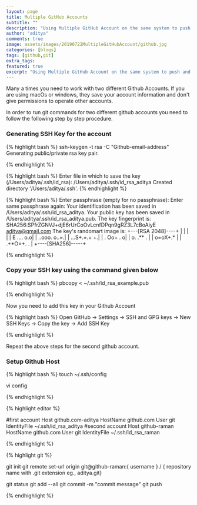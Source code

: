 ```yaml
---
layout: page
title: Multiple GitHub Accounts
subtitle: ""
description: "Using Multiple GitHub Account on the same system to push and pull"
author: "aditya"
comments: true
image: assets/images/20190722MultipleGitHubAccount/github.jpg
categories: [blogs]
tags: [github,git]
extra_tags: 
featured: true
excerpt: "Using Multiple GitHub Account on the same system to push and pull"
---
```


Many a times you need to work with two different Github Accounts. If you are using macOs or windows, they save your account information and don't give permissions to operate other accounts.

In order to run git commands for two different github accounts you need to follow the following step by step procedure.

### Generating SSH Key for the account

{% highlight bash %}
ssh-keygen -t rsa -C "Github-email-address"
Generating public/private rsa key pair.

{% endhighlight %}

{% highlight bash %}
Enter file in which to save the key (/Users/aditya/.ssh/id_rsa): /Users/aditya/.ssh/id_rsa_aditya
Created directory '/Users/aditya/.ssh'.
{% endhighlight %}

{% highlight bash %}
Enter passphrase (empty for no passphrase): 
Enter same passphrase again: 
Your identification has been saved in /Users/aditya/.ssh/id_rsa_aditya.
Your public key has been saved in /Users/aditya/.ssh/id_rsa_aditya.pub.
The key fingerprint is:
SHA256:SPfrZGNVJ+djE6rUrCoOvLcnfDPqn9gRZ3L7cBoAiyE aditya@gmail.com
The key's randomart image is:
+---[RSA 2048]----+
|                 |
|                 |
|   E ....     o.o|
|    ..ooo.  o..=.|
|     ...S+.=.+ +.|
|    .     Oo+ . o|
|     o.  .** .   |
|      o=oX+.*    |
|     .+*O=+. .   |
+----[SHA256]-----+

{% endhighlight %}

### Copy your SSH key using the command given below

{% highlight bash %}
pbcopy < ~/.ssh/id_rsa_example.pub

{% endhighlight %}


Now you need to add this key in your Github Account

{% highlight bash %}
Open GitHub -> Settings -> SSH and GPG keys -> New SSH Keys -> Copy the key -> Add SSH Key

{% endhighlight %}

Repeat the above steps for the second github account.

### Setup Github Host

{% highlight bash %}
touch ~/.ssh/config

vi config

{% endhighlight %}

{% highlight editor %}

#first account
Host github.com-aditya
    HostName github.com
    User git
    IdentityFile ~/.ssh/id_rsa_aditya
#second account
Host github-raman
    HostName github.com
    User git
    IdentityFile ~/.ssh/id_rsa_raman

{% endhighlight %}

{% highlight git %}

git init
git remote set-url origin git@github-raman:{ username } / { repository name with .git extension eg., aditya.git}

git status
git add --all
git commit -m "commit message"
git push

{% endhighlight %}